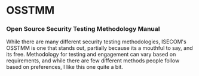 # OSSTMM
### Open Source Security Testing Methodology Manual

While there are many different security testing methodologies, ISECOM's OSSTMM is one that stands out, partially because its a mouthful to say, and its free. Methodology for testing and engagement can vary based on requirements, and while there are few different methods people follow based on preferences, I like this one quite a bit.

